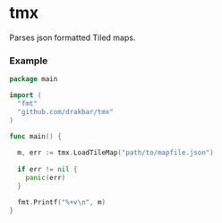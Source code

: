 # tmx
Parses json formatted Tiled maps.

### Example
```go
package main

import (
  "fmt"
  "github.com/drakbar/tmx"
)

func main() {
  
  m, err := tmx.LoadTileMap("path/to/mapfile.json")
  
  if err != nil {
    panic(err)
  }

  fmt.Printf("%+v\n", m)
}
```
